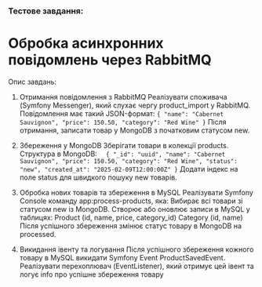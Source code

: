 ### Тестове завдання: 

# Обробка асинхронних повідомлень через RabbitMQ
Опис завдань:
1. Отримання повідомлення з RabbitMQ
   Реалізувати споживача (Symfony Messenger), який слухає чергу product_import у
   RabbitMQ.
   Повідомлення має такий JSON-формат:
   `{
   "name": "Cabernet Sauvignon",
   "price": 150.50,
   "category": "Red Wine"
   }`
   Після отримання, записати товар у MongoDB з початковим статусом new.

2. Збереження у MongoDB
   Зберігати товари в колекції products.
   Структура в MongoDB:
`   {
   "_id": "uuid",
   "name": "Cabernet Sauvignon",
   "price": 150.50,
   "category": "Red Wine",
   "status": "new",
   "created_at": "2025-02-09T12:00:00Z"
   }
`   Додати індекс на поле status для швидкого пошуку new товарів.

3. Обробка нових товарів та збереження в MySQL
   Реалізувати Symfony Console команду app:process-products, яка:
   Вибирає всі товари зі статусом new із MongoDB.
   Створює або оновлює записи в MySQL у таблицях:
   Product (id, name, price, category_id)
   Category (id, name)
   Після успішного збереження змінює статус товару в MongoDB на processed.

4. Викидання івенту та логування
   Після успішного збереження кожного товару в MySQL викидати Symfony Event
   ProductSavedEvent.
   Реалізувати перехоплювач (EventListener), який отримує цей івент та логує info
   про успішне збереження товару